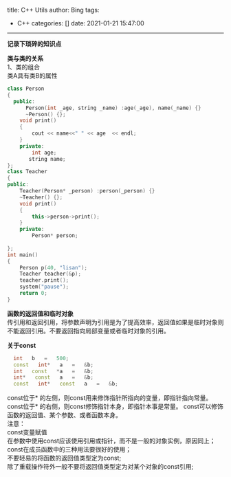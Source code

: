 title: C++ Utils
author: Bing
tags:
  - C++
categories: []
date: 2021-01-21 15:47:00
---
**记录下琐碎的知识点**

**类与类的关系**  
1、类的组合  
类A具有类B的属性
```c++  
class Person
{
  public:
	  Person(int _age, string _name) :age(_age), name(_name) {}
	  ~Person() {};
	void print() 
	{
		cout << name<<"	" << age  << endl;
	}
	private:
		int age;
	   string name;
};
class Teacher
{
public:
	Teacher(Person* _person) :person(_person) {}
	~Teacher() {};
	void print()
	{
		this->person->print();
	}
	private:
		Person* person;
		
};
int main()
{
	Person p(40, "lisan");
	Teacher teacher(&p);
	teacher.print();
	system("pause");
	return 0;
}
```
**函数的返回值和临时对象**  
传引用和返回引用，将参数声明为引用是为了提高效率，返回值如果是临时对象则不能返回引用。不要返回指向局部变量或者临时对象的引用。  

**关于const**  
```c++  
  int   b   =   500;   
  const   int*   a   =   &b; 
  int   const   *a   =   &b;              
  int*   const   a   =   &b;           
  const   int*   const   a   =   &b;   
```
const位于* 的左侧，则const用来修饰指针所指向的变量，即指针指向常量。  
const位于* 的右侧，则const修饰指针本身，即指针本事是常量。 
const可以修饰函数的返回值、某个参数、或者函数本身。  
注意：  
	const变量赋值   
	在参数中使用const应该使用引用或指针，而不是一般的对象实例，原因同上；   
	const在成员函数中的三种用法要很好的使用；   
	不要轻易的将函数的返回值类型定为const;   
	除了重载操作符外一般不要将返回值类型定为对某个对象的const引用;  
